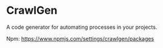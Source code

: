 # CrawlGen

A code generator for automating processes in your projects.

Npm: https://www.npmjs.com/settings/crawlgen/packages
